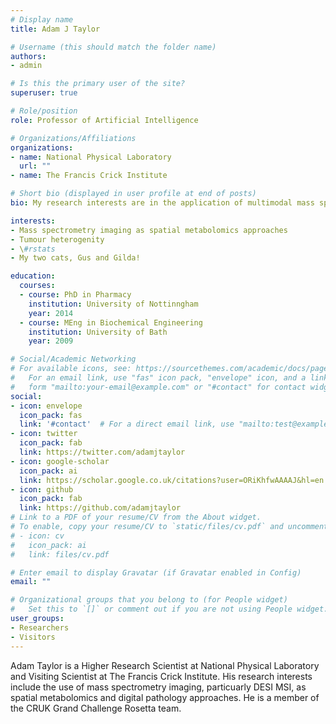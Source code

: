 ```yaml
---
# Display name
title: Adam J Taylor

# Username (this should match the folder name)
authors:
- admin

# Is this the primary user of the site?
superuser: true

# Role/position
role: Professor of Artificial Intelligence

# Organizations/Affiliations
organizations:
- name: National Physical Laboratory
  url: ""
- name: The Francis Crick Institute

# Short bio (displayed in user profile at end of posts)
bio: My research interests are in the application of multimodal mass spectrometry imaging and advanced data analysis approaches to unravel spatial heterogeneity in tumour metabolism. 

interests:
- Mass spectrometry imaging as spatial metabolomics approaches
- Tumour heterogenity
- \#rstats
- My two cats, Gus and Gilda!

education:
  courses:
  - course: PhD in Pharmacy
    institution: University of Nottinngham
    year: 2014
  - course: MEng in Biochemical Engineering
    institution: University of Bath
    year: 2009

# Social/Academic Networking
# For available icons, see: https://sourcethemes.com/academic/docs/page-builder/#icons
#   For an email link, use "fas" icon pack, "envelope" icon, and a link in the
#   form "mailto:your-email@example.com" or "#contact" for contact widget.
social:
- icon: envelope
  icon_pack: fas
  link: '#contact'  # For a direct email link, use "mailto:test@example.org".
- icon: twitter
  icon_pack: fab
  link: https://twitter.com/adamjtaylor
- icon: google-scholar
  icon_pack: ai
  link: https://scholar.google.co.uk/citations?user=ORiKhfwAAAAJ&hl=en
- icon: github
  icon_pack: fab
  link: https://github.com/adamjtaylor
# Link to a PDF of your resume/CV from the About widget.
# To enable, copy your resume/CV to `static/files/cv.pdf` and uncomment the lines below.
# - icon: cv
#   icon_pack: ai
#   link: files/cv.pdf

# Enter email to display Gravatar (if Gravatar enabled in Config)
email: ""

# Organizational groups that you belong to (for People widget)
#   Set this to `[]` or comment out if you are not using People widget.
user_groups:
- Researchers
- Visitors
---
```


Adam Taylor is a Higher Research Scientist at National Physical Laboratory and Visiting Scientist at The Francis Crick Institute. His research interests include the use of mass spectrometry imaging, particuarly DESI MSI, as spatial metabolomics and digital pathology approaches. He is a member of the CRUK Grand Challenge Rosetta team.
